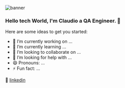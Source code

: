 ![banner](https://user-images.githubusercontent.com/23727056/87433896-78ae9700-c607-11ea-9ca6-9cdbe3f67998.jpg)

 ### Hello tech World, I'm Claudio a QA Engineer. 👋

Here are some ideas to get you started:

- 🔭 I’m currently working on ...
- 🌱 I’m currently learning ...
- 👯 I’m looking to collaborate on ...
- 🤔 I’m looking for help with ...
- 😄 Pronouns: ...
- ⚡ Fun fact: ...

👔 [linkedin][linkedin]

[linkedin]: https://linkedin.com/in/claudio-cor/
